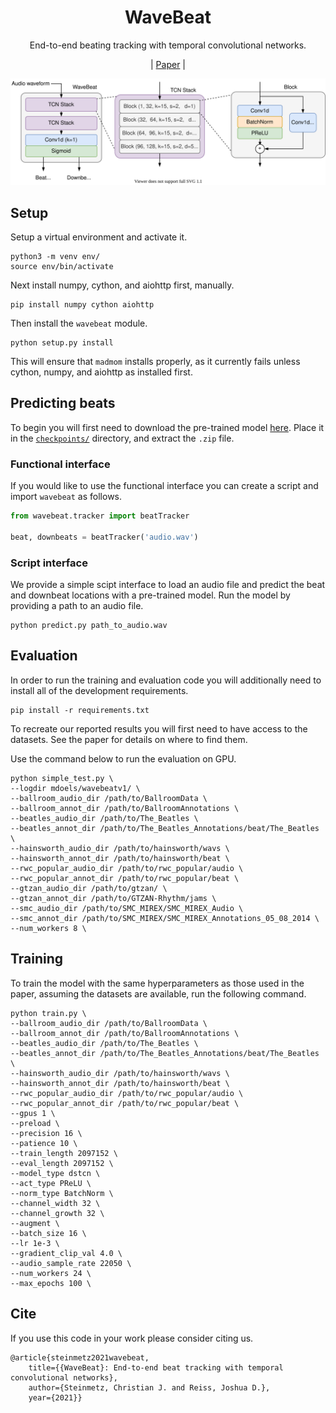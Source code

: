 <div  align="center">

# WaveBeat

End-to-end beating tracking with temporal convolutional networks.

| [Paper](docs/end_to_end_beat_tracking_with_temporal_convolutional_networks.pdf) |

</div>

<div align="center">
<img src="docs/block.svg">
</div>

## Setup

Setup a virtual environment and activate it.
```
python3 -m venv env/
source env/bin/activate
```
Next install numpy, cython, and aiohttp first, manually.
```
pip install numpy cython aiohttp
```
Then install the `wavebeat` module.
```
python setup.py install
```

This will ensure that `madmom` installs properly, as it 
currently fails unless cython, numpy, and aiohttp as installed first. 

## Predicting beats

To begin you will first need to download the pre-trained model [here](https://drive.google.com/file/d/1q8RaF_ScLRiKgMpOYlY3YqNYT8xCL3TO/view?usp=sharing).
Place it in the [`checkpoints/`](checkpoints/) directory, and extract the `.zip` file.

### Functional interface

If you would like to use the functional interface you can create a script and import `wavebeat` as follows.

```python
from wavebeat.tracker import beatTracker

beat, downbeats = beatTracker('audio.wav')
```

### Script interface

We provide a simple scipt interface to load an audio file and predict the beat and downbeat locations with a pre-trained model. 
Run the model by providing a path to an audio file.

```
python predict.py path_to_audio.wav
```

## Evaluation

In order to run the training and evaluation code you will additionally need
to install all of the development requirements. 
```
pip install -r requirements.txt
```

To recreate our reported results you will first need to have access to the datasets. 
See the paper for details on where to find them. 

Use the command below to run the evaluation on GPU. 
```
python simple_test.py \
--logdir mdoels/wavebeatv1/ \
--ballroom_audio_dir /path/to/BallroomData \
--ballroom_annot_dir /path/to/BallroomAnnotations \
--beatles_audio_dir /path/to/The_Beatles \
--beatles_annot_dir /path/to/The_Beatles_Annotations/beat/The_Beatles \
--hainsworth_audio_dir /path/to/hainsworth/wavs \
--hainsworth_annot_dir /path/to/hainsworth/beat \
--rwc_popular_audio_dir /path/to/rwc_popular/audio \
--rwc_popular_annot_dir /path/to/rwc_popular/beat \
--gtzan_audio_dir /path/to/gtzan/ \
--gtzan_annot_dir /path/to/GTZAN-Rhythm/jams \
--smc_audio_dir /path/to/SMC_MIREX/SMC_MIREX_Audio \
--smc_annot_dir /path/to/SMC_MIREX/SMC_MIREX_Annotations_05_08_2014 \
--num_workers 8 \
```

## Training 

To train the model with the same hyperparameters as those used in the paper, 
assuming the datasets are available, run the following command. 

```
python train.py \
--ballroom_audio_dir /path/to/BallroomData \
--ballroom_annot_dir /path/to/BallroomAnnotations \
--beatles_audio_dir /path/to/The_Beatles \
--beatles_annot_dir /path/to/The_Beatles_Annotations/beat/The_Beatles \
--hainsworth_audio_dir /path/to/hainsworth/wavs \
--hainsworth_annot_dir /path/to/hainsworth/beat \
--rwc_popular_audio_dir /path/to/rwc_popular/audio \
--rwc_popular_annot_dir /path/to/rwc_popular/beat \
--gpus 1 \
--preload \
--precision 16 \
--patience 10 \
--train_length 2097152 \
--eval_length 2097152 \
--model_type dstcn \
--act_type PReLU \
--norm_type BatchNorm \
--channel_width 32 \
--channel_growth 32 \
--augment \
--batch_size 16 \
--lr 1e-3 \
--gradient_clip_val 4.0 \
--audio_sample_rate 22050 \
--num_workers 24 \
--max_epochs 100 \
```

## Cite
If you use this code in your work please consider citing us.

```
@article{steinmetz2021wavebeat,
    title={{WaveBeat}: End-to-end beat tracking with temporal convolutional networks},
    author={Steinmetz, Christian J. and Reiss, Joshua D.},
    year={2021}}
```